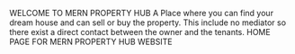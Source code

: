 WELCOME TO MERN PROPERTY HUB
A Place where you can find your dream house and can sell or buy the property.
This include no mediator so there exist a direct contact between the owner and the tenants.
HOME PAGE FOR MERN PROPERTY HUB WEBSITE
